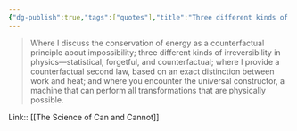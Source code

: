 ```yaml
---
{"dg-publish":true,"tags":["quotes"],"title":"Three different kinds of irreversibility in physics","date":"2021-09-27T12:46:00+03:00","modified_at":"2022-07-17T21:03:08+03:00","permalink":"/quotes/202109271246/","dgHomeLink":false,"dgPassFrontmatter":true}
---
```



> Where I discuss the conservation of energy as a counterfactual principle about impossibility; three different kinds of irreversibility in physics—statistical, forgetful, and counterfactual; where I provide a counterfactual second law, based on an exact distinction between work and heat; and where you encounter the universal constructor, a machine that can perform all transformations that are physically possible.

Link:: [[The Science of Can and Cannot]]
